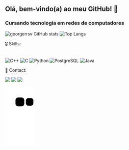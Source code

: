 ## Olá, bem-vindo(a) ao meu GitHub! 👋

### Cursando tecnologia em redes de computadores


![georgerrsv GitHub stats](https://github-readme-stats.vercel.app/api?username=georgerrsv&show_icons=true&theme=react)
![Top Langs](https://github-readme-stats.vercel.app/api/top-langs/?username=georgerrsv&layout=compact&theme=react)


🎖️ Skills:
<div style="display: inline_block"><br/>
    <img align="center"alt="C++" height=100 width=50 src="https://cdn.jsdelivr.net/gh/devicons/devicon/icons/cplusplus/cplusplus-original.svg">
    <img align="center"alt="C" height=100 width=50 src="https://cdn.jsdelivr.net/gh/devicons/devicon/icons/c/c-original.svg">
    <img align="center"alt="Python" height=100 width=50 src="https://cdn.jsdelivr.net/gh/devicons/devicon/icons/python/python-original.svg">
    <img align="center"alt="PostgreSQL" height=100 width=50 src="https://cdn.jsdelivr.net/gh/devicons/devicon/icons/postgresql/postgresql-original.svg">
    <img align="center"alt="Java" height=100 width=50 src="https://cdn.jsdelivr.net/gh/devicons/devicon/icons/java/java-original-wordmark.svg">
</div>

📱 Contact:

<div>
    <a href="https://www.linkedin.com/in/georgerrsilva/" target="_blank"><img src="https://img.shields.io/badge/LinkedIn-0077B5?style=for-the-badge&logo=linkedin&logoColor=white" target="_blank"></a>
    <a href="https://www.instagram.com/george_rrs/" target="_blank"><img src="https://img.shields.io/badge/Instagram-E4405F?style=for-the-badge&logo=instagram&logoColor=white" target="_blank"></a>
    <a href="https://t.me/george_rs" target="_blank"><img src="https://img.shields.io/badge/Telegram-2CA5E0?style=for-the-badge&logo=telegram&logoColor=white" target="_blank"></a>
</div>

![snake gif](https://github.com/Formandodev/Formandodev/blob/output/github-contribution-grid-snake.svg)
